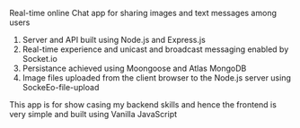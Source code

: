 Real-time online Chat app for sharing images and text messages among users

1. Server and API built using Node.js and Express.js
2. Real-time experience and unicast and broadcast messaging enabled by Socket.io
3. Persistance achieved using Moongoose and Atlas MongoDB
4. Image files uploaded from the client browser to the Node.js server using SockeEo-file-upload

This app is for show casing my backend skills and hence the frontend is very simple and built using Vanilla JavaScript
